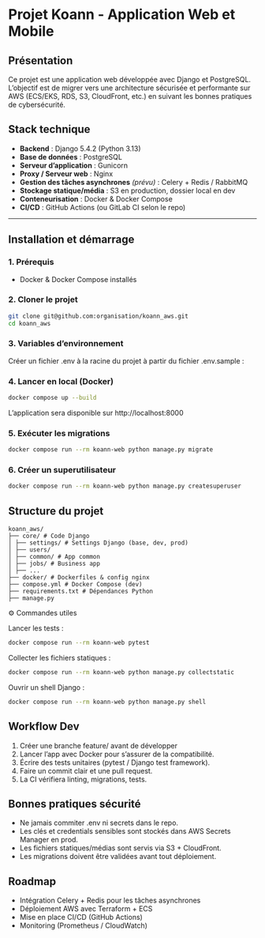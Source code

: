 # Projet Koann - Application Web et Mobile
## Présentation

Ce projet est une application web développée avec Django et PostgreSQL.
L’objectif est de migrer vers une architecture sécurisée et performante sur AWS (ECS/EKS, RDS, S3, CloudFront, etc.) en suivant les bonnes pratiques de cybersécurité.

## Stack technique
- **Backend** : Django 5.4.2 (Python 3.13)
- **Base de données** : PostgreSQL
- **Serveur d’application** : Gunicorn
- **Proxy / Serveur web** : Nginx
- **Gestion des tâches asynchrones** *(prévu)* : Celery + Redis / RabbitMQ
- **Stockage statique/média** : S3 en production, dossier local en dev
- **Conteneurisation** : Docker & Docker Compose
- **CI/CD** : GitHub Actions (ou GitLab CI selon le repo)

---

## Installation et démarrage

### 1. Prérequis
- Docker & Docker Compose installés      

### 2. Cloner le projet
```bash
git clone git@github.com:organisation/koann_aws.git
cd koann_aws
```

### 3. Variables d’environnement

Créer un fichier .env à la racine du projet à partir du fichier .env.sample :


### 4. Lancer en local (Docker)

```bash
docker compose up --build
```

L’application sera disponible sur http://localhost:8000

### 5. Exécuter les migrations

```bash
docker compose run --rm koann-web python manage.py migrate
```

### 6. Créer un superutilisateur

```bash
docker compose run --rm koann-web python manage.py createsuperuser
```

## Structure du projet

```
koann_aws/
├── core/ # Code Django
│ ├── settings/ # Settings Django (base, dev, prod)
│ ├── users/ 
│ ├── common/ # App common
│ ├── jobs/ # Business app
│ ├── ...
├── docker/ # Dockerfiles & config nginx
├── compose.yml # Docker Compose (dev)
├── requirements.txt # Dépendances Python
├── manage.py
```

⚙️ Commandes utiles

Lancer les tests :
```bash
docker compose run --rm koann-web pytest
```

Collecter les fichiers statiques :
```bash
docker compose run --rm koann-web python manage.py collectstatic
```

Ouvrir un shell Django :
```bash
docker compose run --rm koann-web python manage.py shell
```

## Workflow Dev

1. Créer une branche feature/ avant de développer
2. Lancer l’app avec Docker pour s’assurer de la compatibilité.
3. Écrire des tests unitaires (pytest / Django test framework).
4. Faire un commit clair et une pull request.
5. La CI vérifiera linting, migrations, tests.

## Bonnes pratiques sécurité

- Ne jamais commiter .env ni secrets dans le repo.
- Les clés et credentials sensibles sont stockés dans AWS Secrets Manager en prod.
- Les fichiers statiques/médias sont servis via S3 + CloudFront.
- Les migrations doivent être validées avant tout déploiement.

## Roadmap
- Intégration Celery + Redis pour les tâches asynchrones
- Déploiement AWS avec Terraform + ECS
- Mise en place CI/CD (GitHub Actions)
- Monitoring (Prometheus / CloudWatch)
